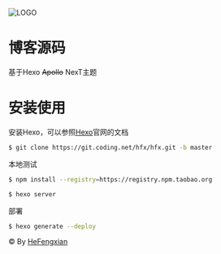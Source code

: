 
![LOGO](http://7d9jd9.com1.z0.glb.clouddn.com/logo_sm.png)

# 博客源码

基于Hexo <s>Apollo</s> NexT主题

# 安装使用

安装Hexo，可以参照[Hexo](https://hexo.io/)官网的文档
```bash
$ git clone https://git.coding.net/hfx/hfx.git -b master
```


本地测试
```bash
$ npm install --registry=https://registry.npm.taobao.org

$ hexo server
```

部署
```bash
$ hexo generate --deploy
```

&copy; By [HeFengxian](http://hfx.coding.me/)